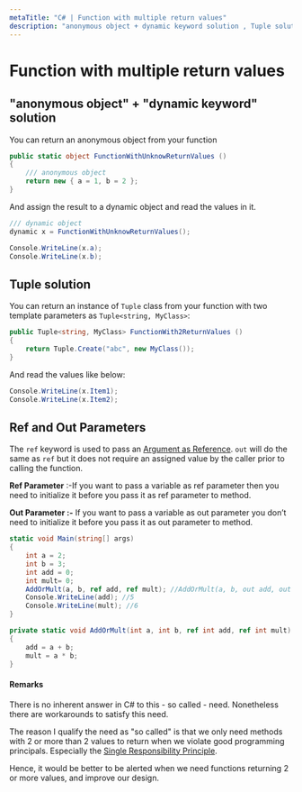 ```yaml
---
metaTitle: "C# | Function with multiple return values"
description: "anonymous object + dynamic keyword solution , Tuple solution, Ref and Out Parameters"
---
```


# Function with multiple return values



## "anonymous object" + "dynamic keyword" solution 


You can return an anonymous object from your function

```cs
public static object FunctionWithUnknowReturnValues ()
{
    /// anonymous object
    return new { a = 1, b = 2 };
}

```

And assign the result to a dynamic object and read the values in it.

```cs
/// dynamic object
dynamic x = FunctionWithUnknowReturnValues();

Console.WriteLine(x.a);
Console.WriteLine(x.b);

```



## Tuple solution


You can return an instance of `Tuple` class from your function with two template parameters as `Tuple<string, MyClass>`:

```cs
public Tuple<string, MyClass> FunctionWith2ReturnValues ()
{
    return Tuple.Create("abc", new MyClass());
}

```

And read the values like below:

```cs
Console.WriteLine(x.Item1);
Console.WriteLine(x.Item2);

```



## Ref and Out Parameters


The `ref` keyword is used to pass an [Argument as Reference](http://stackoverflow.com/documentation/c%23/3014/value-type-vs-reference-type#t=201607261617231313768). `out` will do the same as `ref` but it does not require an assigned value by the caller prior to calling the function.

**Ref Parameter** :-If you want to pass a variable as ref parameter then you need to initialize it before you pass it as ref parameter to method.

**Out Parameter :-**
If you want to pass a variable as out parameter you don’t need to initialize it before you pass it as out parameter to method.

```cs
static void Main(string[] args)
{
    int a = 2;
    int b = 3;
    int add = 0;
    int mult= 0;
    AddOrMult(a, b, ref add, ref mult); //AddOrMult(a, b, out add, out mult);
    Console.WriteLine(add); //5
    Console.WriteLine(mult); //6
}

private static void AddOrMult(int a, int b, ref int add, ref int mult) //AddOrMult(int a, int b, out int add, out int mult)
{
    add = a + b;
    mult = a * b;
}

```



#### Remarks


There is no inherent answer in C# to this - so called - need. Nonetheless there are workarounds to satisfy this need.

The reason I qualify the need as "so called" is that we only need methods with 2 or more than 2 values to return when we violate good programming principals. Especially the [Single Responsibility Principle](https://en.wikipedia.org/wiki/Single_responsibility_principle).

Hence, it would be better to be alerted when we need functions returning 2 or more values, and improve our design.

